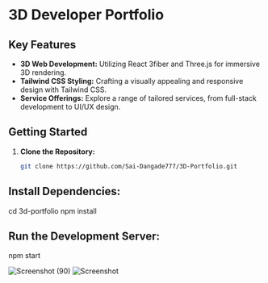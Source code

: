 
# 3D Developer Portfolio

## Key Features

- **3D Web Development:** Utilizing React 3fiber and Three.js for immersive 3D rendering.
- **Tailwind CSS Styling:** Crafting a visually appealing and responsive design with Tailwind CSS.
- **Service Offerings:** Explore a range of tailored services, from full-stack development to UI/UX design.

## Getting Started

1. **Clone the Repository:**
   ```bash
   git clone https://github.com/Sai-Dangade777/3D-Portfolio.git

## Install Dependencies:

cd 3d-portfolio
npm install

## Run the Development Server:

npm start


 ![Screenshot (90)](https://github.com/Sai-Dangade777/3D-Portfolio/blob/main/src/assets/3D-Portfolio..png)
 ![Screenshot](https://github.com/Sai-Dangade777/3D-Portfolio/blob/main/src/assets/3D_portfolio_img1.png)
